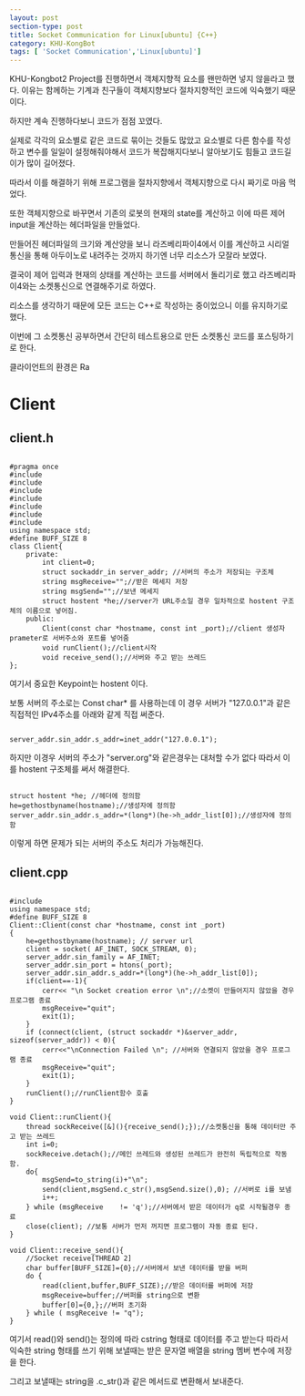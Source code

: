 ```yaml
---
layout: post
section-type: post
title: Socket Communication for Linux[ubuntu] {C++}
category: KHU-KongBot
tags: [ 'Socket Communication','Linux[ubuntu]']
---
```


KHU-Kongbot2 Project를 진행하면서 객체지향적 요소를 왠만하면 넣지 않을라고 했다. 이유는 함께하는 기계과 친구들이 객체지향보다 절차지향적인 코드에 익숙했기 때문이다.

하지만 계속 진행하다보니 코드가 점점 꼬였다. 

실제로 각각의 요소별로 같은 코드로 묶이는 것들도 많았고 요소별로 다른 함수를 작성하고 변수를 일일이 설정해줘야해서 코드가 복잡해지다보니 알아보기도 힘들고 코드길이가 많이 길어졌다.

따라서 이를 해결하기 위해 프로그램을 절차지향에서 객체지향으로 다시 짜기로 마음 먹었다.

또한 객체지향으로 바꾸면서 기존의 로봇의 현재의 state를 계산하고 이에 따른 제어 input을 계산하는 헤더파일을 만들었다.

만들어진 헤더파일의 크기와 계산양을 보니 라즈베리파이4에서 이를 계산하고 시리얼통신을 통해 아두이노로 내려주는 것까지 하기엔 너무 리소스가 모잘라 보였다.

결국이 제어 입력과 현재의 상태를 계산하는 코드를 서버에서 돌리기로 했고  라즈베리파이4와는 소켓통신으로 연결해주기로 하였다.

리소스를 생각하기 때문에 모든 코드는 C++로 작성하는 중이었으니 이를 유지하기로 했다.

이번에 그 소켓통신 공부하면서 간단히 테스트용으로 만든 소켓통신 코드를 포스팅하기로 한다.

클라이언트의 환경은 Ra

# Client
## client.h

<pre><code data-trim class="yml">
#pragma once
#include<iostream>
#include<string.h>
#include<thread>
#include<unistd.h>
#include<arpa/inet.h>
#include<sys/socket.h>
#include<netdb.h>
using namespace std;
#define BUFF_SIZE 8
class Client{
    private:
        int client=0; 
        struct sockaddr_in server_addr; //서버의 주소가 저장되는 구조체
        string msgReceive="";//받은 메세지 저장
        string msgSend="";//보낸 메세지
        struct hostent *he;//server가 URL주소일 경우 일차적으로 hostent 구조체의 이름으로 넣어짐.
    public:
        Client(const char *hostname, const int _port);//client 생성자 prameter로 서버주소와 포트를 넣어줌
        void runClient();//client시작 
        void receive_send();//서버와 주고 받는 쓰레드
};
</code></pre>

여기서 중요한 Keypoint는 hostent 이다.

보통 서버의 주소로는 Const char* 를 사용하는데 이 경우 서버가 "127.0.0.1"과 같은 직접적인 IPv4주소를 아래와 같게 직접 써준다.

<pre><code data-trim class="yml">
server_addr.sin_addr.s_addr=inet_addr("127.0.0.1");
</code></pre>

하지만 이경우 서버의 주소가 "server.org"와 같은경우는 대처할 수가 없다 따라서 이를 hostent 구조체를 써서 해결한다.

<pre><code data-trim class="yml">
struct hostent *he; //헤더에 정의함
he=gethostbyname(hostname);//생성자에 정의함
server_addr.sin_addr.s_addr=*(long*)(he->h_addr_list[0]);//생성자에 정의함
</code></pre>

이렇게 하면 문제가 되는 서버의 주소도 처리가 가능해진다.

## client.cpp
<pre><code data-trim class="yml">
#include<client.h>
using namespace std;
#define BUFF_SIZE 8
Client::Client(const char *hostname, const int _port)
{   
    he=gethostbyname(hostname); // server url
    client = socket( AF_INET, SOCK_STREAM, 0);
    server_addr.sin_family = AF_INET;
    server_addr.sin_port = htons(_port);
    server_addr.sin_addr.s_addr=*(long*)(he->h_addr_list[0]);
    if(client==-1){
        cerr<< "\n Socket creation error \n";//소켓이 만들어지지 않았을 경우 프로그램 종료
        msgReceive="quit";
	    exit(1);
    }
    if (connect(client, (struct sockaddr *)&server_addr, sizeof(server_addr)) < 0){    
        cerr<<"\nConnection Failed \n"; //서버와 연결되지 않았을 경우 프로그램 종료
        msgReceive="quit";
        exit(1);
    }
    runClient();//runClient함수 호출
}
       
void Client::runClient(){
    thread sockReceive([&](){receive_send();});//소켓통신을 통해 데이터만 주고 받는 쓰레드
    int i=0;
    sockReceive.detach();//메인 쓰레드와 생성된 쓰레드가 완전히 독립적으로 작동함.
    do{ 
        msgSend=to_string(i)+"\n";
        send(client,msgSend.c_str(),msgSend.size(),0); //서버로 i를 보냄
        i++;
    } while (msgReceive    != 'q');//서버에서 받은 데이터가 q로 시작될경우 종료
    close(client); //보통 서버가 먼저 꺼지면 프로그램이 자동 종료 된다.
}

void Client::receive_send(){
    //Socket receive[THREAD 2]
    char buffer[BUFF_SIZE]={0};//서버에서 보낸 데이터를 받을 버퍼
    do {
        read(client,buffer,BUFF_SIZE);//받은 데이터를 버퍼에 저장
        msgReceive=buffer;//버퍼를 string으로 변환
        buffer[0]={0,};//버퍼 초기화
    } while ( msgReceive != "q");
}
</code></pre>

여기서 read()와 send()는 정의에 따라 cstring 형태로 데이터를 주고 받는다 따라서 익숙한 string 형태를 쓰기 위해 보낼때는 받은 문자열 배열을 string 멤버 변수에 저장을 한다.

그리고 보낼때는 string을 .c_str()과 같은 메서드로  변환해서 보내준다.

 
